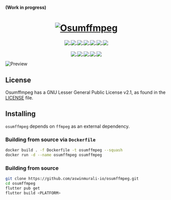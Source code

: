 **(Work in progress)**

<a href="https://github.com/aswinmurali-io/osumffmpeg/">
  <h1 align="center">
    <picture>
      <source media="(prefers-color-scheme: dark)" srcset="https://user-images.githubusercontent.com/47299190/173841870-4a4ee13d-ef3a-4585-8b57-aa5f8f3762cc.png">
      <img alt="Osumffmpeg" src="https://user-images.githubusercontent.com/47299190/173613380-7a2f4ec5-bc22-467b-9606-e839e846a44b.png">
    </picture>
  </h1>
</a>

<p align="center">
  <a href="#">
    <img align="center" src="https://img.shields.io/badge/Flutter-02569B?style=for-the-badge&logo=flutter&logoColor=white" />  
    <img align="center" src="https://img.shields.io/badge/Dart-0175C2?style=for-the-badge&logo=dart&logoColor=white" />  
    <img align="center" src="https://img.shields.io/badge/GitHub-100000?style=for-the-badge&logo=github&logoColor=white" />  
    <img align="center" src="https://img.shields.io/badge/Windows-0078D6?style=for-the-badge&logo=windows&logoColor=white" />
    <img align="center" src="https://img.shields.io/badge/Linux-FCC624?style=for-the-badge&logo=linux&logoColor=black" />
    <img align="center" src="https://img.shields.io/badge/mac%20os-000000?style=for-the-badge&logo=apple&logoColor=white" />
    <img align="center" src="https://img.shields.io/badge/apple%20silicon-333333?style=for-the-badge&logo=apple&logoColor=white" />
   </a>
  </br>
  </br>
  <a href="#">
    <img align="center" src="https://github.com/aswinmurali-io/osumffmpeg/actions/workflows/pages/pages-build-deployment/badge.svg" />
    <img align="center" src="https://github.com/aswinmurali-io/osumffmpeg/actions/workflows/flutter-linux-flatpak.yml/badge.svg" />
    <img align="center" src="https://github.com/aswinmurali-io/osumffmpeg/actions/workflows/flutter-windows.yml/badge.svg" />
    <img align="center" src="https://github.com/aswinmurali-io/osumffmpeg/actions/workflows/docker-publish.yml/badge.svg" />
    <img align="center" src="https://www.repostatus.org/badges/latest/active.svg" />  
   </a>

   <!-- <a href="https://launchpad.net/osumffmpeg/">
    <img src="http://media.launchpad.net/lp-badge-kit/launchpad-badge-w160px.png"
         alt="Launchpad logo"/>
    </a> -->
</p>

![Preview](https://user-images.githubusercontent.com/47299190/173613514-03d778b7-a272-4a54-8aba-c8b079d34ffb.png)

## License

Osumffmpeg has a GNU Lesser General Public License v2.1, as found in the [LICENSE](https://github.com/aswinmurali-io/osumffmpeg/blob/main/LICENSE) file.

## Installing

`osumffmpeg` depends on `ffmpeg` as an external dependency.

<!-- <a href="https://snapcraft.io/osumffmpeg">
  <img alt="Get it from the Snap Store" src="https://snapcraft.io/static/images/badges/en/snap-store-black.svg" />
</a> -->

### Building from source via `Dockerfile`

```bash
docker build . -f Dockerfile -t osumffmpeg --squash
docker run -d --name osumffmpeg osumffmpeg
```

### Building from source

```bash
git clone https://github.com/aswinmurali-io/osumffmpeg.git
cd osumffmpeg
flutter pub get
flutter build <PLATFORM>
```
